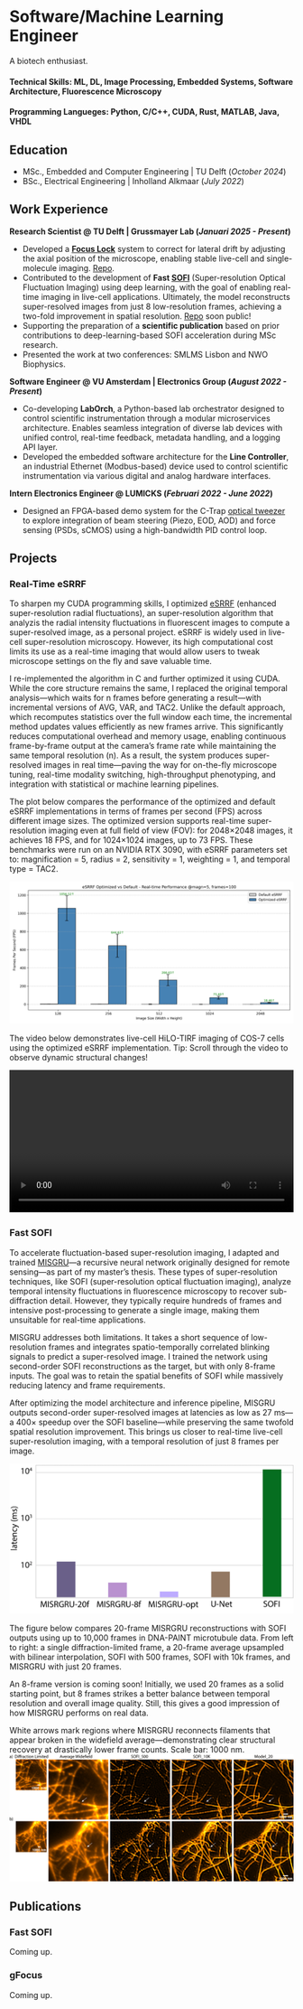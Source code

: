 # Software/Machine Learning Engineer
A biotech enthusiast.

#### Technical Skills: ML, DL, Image Processing, Embedded Systems, Software Architecture, Fluorescence Microscopy
#### Programming Langueges: Python, C/C++, CUDA, Rust, MATLAB, Java, VHDL

## Education
- MSc., Embedded and Computer Engineering | TU Delft (_October 2024_)
- BSc., Electrical Engineering | Inholland Alkmaar (_July 2022_)

## Work Experience
**Research Scientist @ TU Delft | Grussmayer Lab (_Januari 2025 - Present_)**
- Developed a **[Focus Lock](https://ir.amolf.nl/pub/10774/16893publishedVersion.pdf)** system to correct for lateral drift by adjusting the axial position of the microscope, enabling stable live-cell and single-molecule imaging. [Repo](https://github.com/GrussmayerLab/gFocus).
- Contributed to the development of **Fast [SOFI](https://en.wikipedia.org/wiki/Super-resolution_optical_fluctuation_imaging)** (Super-resolution Optical Fluctuation Imaging) using deep learning, with the goal of enabling real-time imaging in live-cell applications. Ultimately, the model reconstructs super-resolved images from just 8 low-resolution frames, achieving a two-fold improvement in spatial resolution. [Repo](https://github.com/GrussmayerLab/SOFI-MISRGRU) soon public!
- Supporting the preparation of a **scientific publication** based on prior contributions to deep-learning-based SOFI acceleration during MSc research.
- Presented the work at two conferences: SMLMS Lisbon and NWO Biophysics. 

**Software Engineer @ VU Amsterdam | Electronics Group (_August 2022 - Present_)**
- Co-developing **LabOrch**, a Python-based lab orchestrator designed to control scientific instrumentation through a modular microservices architecture. Enables seamless integration of diverse lab devices with unified control, real-time feedback, metadata handling, and a logging API layer.
- Developed the embedded software architecture for the **Line Controller**, an industrial Ethernet (Modbus-based) device used to control scientific instrumentation via various digital and analog hardware interfaces.

**Intern Electronics Engineer @ LUMICKS (_Februari 2022 - June 2022_)**
-  Designed an FPGA-based demo system for the C-Trap [optical tweezer](https://en.wikipedia.org/wiki/Optical_tweezers) to explore integration of beam steering (Piezo, EOD, AOD) and force sensing (PSDs, sCMOS) using a high-bandwidth PID control loop.

## Projects
### Real-Time eSRRF
To sharpen my CUDA programming skills, I optimized [eSRRF](https://www.nature.com/articles/s41592-023-02057-w) (enhanced super-resolution radial fluctuations), an super-resolution algorithm that analyzis the radial intensity fluctuations in fluorescent images to compute a super-resolved image, as a personal project. eSRRF is widely used in live-cell super-resolution microscopy. However, its high computational cost limits its use as a real-time imaging that would allow users to tweak microscope settings on the fly and save valuable time. 

I re-implemented the algorithm in C and further optimized it using CUDA. While the core structure remains the same, I replaced the original temporal analysis—which waits for n frames before generating a result—with incremental versions of AVG, VAR, and TAC2. Unlike the default approach, which recomputes statistics over the full window each time, the incremental method updates values efficiently as new frames arrive. This significantly reduces computational overhead and memory usage, enabling continuous frame-by-frame output at the camera’s frame rate while maintaining the same temporal resolution (n). As a result, the system produces super-resolved images in real time—paving the way for on-the-fly microscope tuning, real-time modality switching, high-throughput phenotyping, and integration with statistical or machine learning pipelines.

The plot below compares the performance of the optimized and default eSRRF implementations in terms of frames per second (FPS) across different image sizes. The optimized version supports real-time super-resolution imaging even at full field of view (FOV): for 2048×2048 images, it achieves 18 FPS, and for 1024×1024 images, up to 73 FPS. These benchmarks were run on an NVIDIA RTX 3090, with eSRRF parameters set to: magnification = 5, radius = 2, sensitivity = 1, weighting = 1, and temporal type = TAC2.

![optimized vs default eSRRF](assets/esrrf_comparison_plot.png)

The video below demonstrates live-cell HiLO-TIRF imaging of COS-7 cells using the optimized eSRRF implementation. Tip: Scroll through the video to observe dynamic structural changes!

<style>
  .responsive-video {
    width: 100%;
    height: auto;
    max-width: 800px;
  }
</style>

<video class="responsive-video" controls>
  <source src="/assets/output_res.mp4" type="video/mp4">
  Your browser does not support the video tag.
</video>



### Fast SOFI
To accelerate fluctuation-based super-resolution imaging, I adapted and trained [MISGRU](https://openaccess.thecvf.com/content_CVPRW_2020/papers/w11/Arefin_Multi-Image_Super-Resolution_for_Remote_Sensing_Using_Deep_Recurrent_Networks_CVPRW_2020_paper.pdf)—a recursive neural network originally designed for remote sensing—as part of my master’s thesis. These types of super-resolution techniques, like SOFI (super-resolution optical fluctuation imaging), analyze temporal intensity fluctuations in fluorescence microscopy to recover sub-diffraction detail. However, they typically require hundreds of frames and intensive post-processing to generate a single image, making them unsuitable for real-time applications.

MISGRU addresses both limitations. It takes a short sequence of low-resolution frames and integrates spatio-temporally correlated blinking signals to predict a super-resolved image. I trained the network using second-order SOFI reconstructions as the target, but with only 8-frame inputs. The goal was to retain the spatial benefits of SOFI while massively reducing latency and frame requirements.

After optimizing the model architecture and inference pipeline, MISGRU outputs second-order super-resolved images at latencies as low as 27 ms—a 400× speedup over the SOFI baseline—while preserving the same twofold spatial resolution improvement. This brings us closer to real-time live-cell super-resolution imaging, with a temporal resolution of just 8 frames per image.

![Latency](assets/Ext6_Latency_compare512-1.png)

The figure below compares 20-frame MISRGRU reconstructions with SOFI outputs using up to 10,000 frames in DNA-PAINT microtubule data. From left to right: a single diffraction-limited frame, a 20-frame average upsampled with bilinear interpolation, SOFI with 500 frames, SOFI with 10k frames, and MISRGRU with just 20 frames.

An 8-frame version is coming soon! Initially, we used 20 frames as a solid starting point, but 8 frames strikes a better balance between temporal resolution and overall image quality. Still, this gives a good impression of how MISRGRU performs on real data.

White arrows mark regions where MISRGRU reconnects filaments that appear broken in the widefield average—demonstrating clear structural recovery at drastically lower frame counts.
Scale bar: 1000 nm.
![microtubules](assets/results_exp2-1.png)
## Publications
### Fast SOFI
Coming up.

### gFocus
Coming up.

